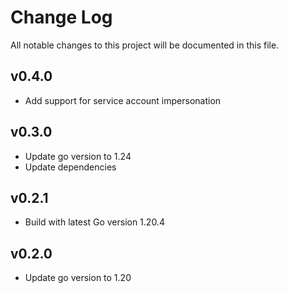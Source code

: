 # Change Log

All notable changes to this project will be documented in this file.

## v0.4.0

- Add support for service account impersonation

## v0.3.0

- Update go version to 1.24
- Update dependencies

## v0.2.1

- Build with latest Go version 1.20.4

## v0.2.0

- Update go version to 1.20
